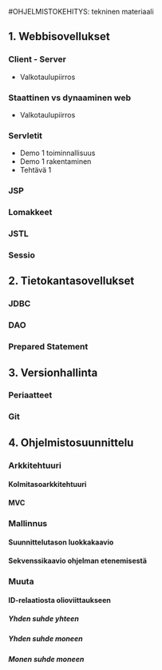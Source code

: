 #OHJELMISTOKEHITYS: tekninen materiaali

## 1. Webbisovellukset

### Client - Server

* Valkotaulupiirros

### Staattinen vs dynaaminen web

* Valkotaulupiirros

### Servletit

* Demo 1 toiminnallisuus
* Demo 1 rakentaminen
* Tehtävä 1

### JSP

### Lomakkeet

### JSTL

### Sessio

## 2. Tietokantasovellukset

### JDBC
### DAO
### Prepared Statement

## 3. Versionhallinta

### Periaatteet
### Git

## 4. Ohjelmistosuunnittelu

### Arkkitehtuuri

#### Kolmitasoarkkitehtuuri

#### MVC

### Mallinnus

#### Suunnittelutason luokkakaavio

#### Sekvenssikaavio ohjelman etenemisestä

### Muuta

#### ID-relaatiosta olioviittaukseen

##### Yhden suhde yhteen

##### Yhden suhde moneen

##### Monen suhde moneen
